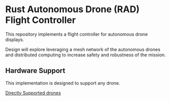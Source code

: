 Rust Autonomous Drone (RAD) Flight Controller
================================================================================
This repository implements a flight controller for autonomous drone displays.

Design will explore leveraging a mesh network of the autonomous drones and
distributed computing to increase safety and robustness of the mission.

Hardware Support
--------------------------------------------------------------------------------
This implementation is designed to support any drone.

[Directly Supported drones](/firmware/drones/README.md)


